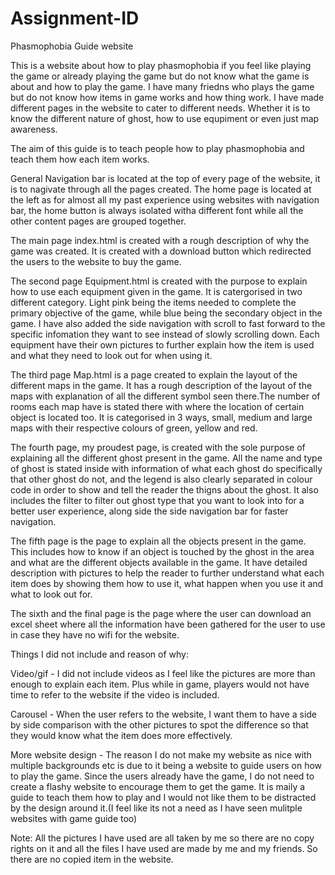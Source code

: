 # Assignment-ID
Phasmophobia Guide website

This is a website about how to play phasmophobia if you feel like playing the game or already playing the game but do not know
what the game is about and how to play the game. I have many friedns who plays the game but do not know how items in game works
and how thing work. I have made different pages in the website to cater to different needs. Whether it is to know the different
nature of ghost, how to use equpiment or even just map awareness.

The aim of this guide is to teach people how to play phasmophobia and teach them how each item works.

General Navigation bar is located at the top of every page of the website, it is to nagivate through all the pages created.
The home page is located at the left as for almost all my past experience using websites with navigation bar, the home button 
is always isolated witha different font while all the other content pages are grouped together.

The main page index.html is created with a rough description of why the game was created.
It is created with a download button which redirected the users to the website to buy the game.

The second page Equipment.html is created with the purpose to explain how to use each equipment given in the game.
It is catergorised in two different category. Light pink being the items needed to complete the primary objective of the game,
while blue being the secondary object in the game. I have also added the side navigation with scroll to fast forward to the
specific infomation they want to see instead of slowly scrolling down. Each equipment have their own pictures to further explain
how the item is used and what they need to look out for when using it.

The third page Map.html is a page created to explain the layout of the different maps in the game. It has a rough description 
of the layout of the maps with explanation of all the different symbol seen there.The number of rooms each map have is stated 
there with where the location of certain object is located too. It is categorised in 3 ways, small, medium and 
large maps with their respective colours of green, yellow and red.

The fourth page, my proudest page, is created with the sole purpose of explaining all the different ghost present in the game.
All the name and type of ghost is stated inside with information of what each ghost do specifically that other ghost do not,
and the legend is also clearly separated in colour code in order to show and tell the reader the thigns about the ghost.
It also includes the filter to filter out ghost type that you want to look into for a better user experience, along side the 
side navigation bar for faster navigation.

The fifth page is the page to explain all the objects present in the game. This includes how to know if an object is touched
by the ghost in the area and what are the different objects available in the game. It have detailed description with pictures
to help the reader to further understand what each item does by showing them how to use it, what happen when you use it and
what to look out for.

The sixth and the final page is the page where the user can download an excel sheet where all the information have been gathered
for the user to use in case they have no wifi for the website.

Things I did not include and reason of why:

Video/gif - I did not include videos as I feel like the pictures are more than enough to explain each item. Plus while in game,
players would not have time to refer to the website if the video is included.

Carousel - When the user refers to the website, I want them to have a side by side comparison with the other pictures to spot
the difference so that they would know what the item does more effectively.

More website design - The reason I do not make my website as nice with multiple backgrounds etc is due to it being a website
to guide users on how to play the game. Since the users already have the game, I do not need to create a flashy website to 
encourage them to get the game. It is maily a guide to teach them how to play and I would not like them to be distracted by
the design around it.(I feel like its not a need as I have seen mulitple websites with game guide too)

Note: 
All the pictures I have used are all taken by me so there are no copy rights on it and all the files I have used are made
by me and my friends. So there are no copied item in the website.